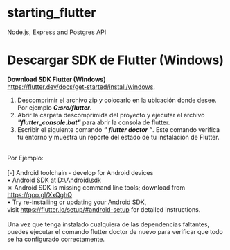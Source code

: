 # starting_flutter
Node.js, Express and Postgres API
# Descargar SDK de Flutter (Windows)
**Download SDK Flutter (Windows)** <br>
https://flutter.dev/docs/get-started/install/windows. <br>
1. Descomprimir el archivo zip y colocarlo en la ubicación donde desee. Por ejemplo ***C:src/flutter***.<br>
2. Abrir la carpeta descomprimida del proyecto y ejecutar el archivo ***"flutter_console.bat"*** para abrir la consola de flutter.<br>
3. Escribir el siguiente comando ***" flutter doctor "***. Este comando verifica tu entorno y muestra un reporte del estado de tu instalación de Flutter.<br><br>

Por Ejemplo: <br><br>
[-] Android toolchain - develop for Android devices<br>
    • Android SDK at D:\Android\sdk <br>
    ✗ Android SDK is missing command line tools; download from https://goo.gl/XxQghQ<br>
    • Try re-installing or updating your Android SDK,<br>
      visit https://flutter.io/setup/#android-setup for detailed instructions.<br><br>
Una vez que tenga instalado cualquiera de las dependencias faltantes, puedes ejecutar el comando flutter doctor de nuevo para verificar que todo se ha configurado correctamente.<br><br>
